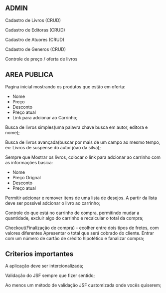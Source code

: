 ## ADMIN

Cadastro de Livros	(CRUD)

Cadastro de Editoras	(CRUD)

Cadastro de Atuores	(CRUD)

Cadastro de Generos	(CRUD)

Controle de preço / oferta de livros

## AREA PUBLICA

Pagina inicial mostrando os produtos que estão em oferta:
- Nome
- Preço
- Desconto
- Preço atual
- Link para adcionar ao Carrinho;
	
Busca de livros simples(uma palavra chave busca em autor, editora e nome);

Busca de livros avançada(buscar por mais de um campo ao mesmo tempo, ex:
Livros de suspense do autor jõao da silva);

Sempre que Mostrar os livros, colocar o link para adcionar ao carrinho com
as informações basica:
- Nome
- Preço Orignal
- Desconto
- Preço atual
	
Permitir adcionar e remover itens de uma lista de desejos. A partir da lista
deve ser possivel adcionar o livro ao carrinho;

Controle do que está no carrinho de compra, permitindo mudar a quantidade, 
excluir algo do carrinho e recalcular o total da compra;

Checkout(Finalização de compra) - ecolher entre dois tipos de fretes, com valores diferentes
Apresentar o total que será cobrado do cliente. Entrar com um número de cartão de crédito
hipotético e fanalizar compra;

## Criterios importantes

A aplicação deve ser intercionalizada;

Validação do JSF sempre que fizer sentido;

Ao menos um método de validação JSF customizada onde vocês quiserem;
 


